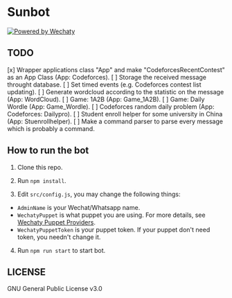 # Sunbot

[![Powered by Wechaty](https://img.shields.io/badge/Powered%20By-Wechaty-brightgreen.svg)](https://github.com/wechaty/wechaty)

## TODO

[x] Wrapper applications class "App" and make "CodeforcesRecentContest" as an App Class (App: Codeforces).
[ ] Storage the received message throught database.
[ ] Set timed events (e.g. Codeforces contest list updating).
[ ] Generate wordcloud according to the statistic on the message (App: WordCloud).
[ ] Game: 1A2B (App: Game_1A2B).
[ ] Game: Daily Wordle (App: Game_Wordle).
[ ] Codeforces random daily problem (App: Codeforces: Dailypro).
[ ] Student enroll helper for some university in China (App: Stuenrollhelper).
[ ] Make a command parser to parse every message which is probably a command.

## How to run the bot

1. Clone this repo.

2. Run `npm install`.

3. Edit `src/config.js`, you may change the following things:

- `AdminName` is your Wechat/Whatsapp name.
- `WechatyPuppet` is what puppet you are using. For more details, see [Wechaty Puppet Providers](https://wechaty.js.org/docs/puppet-providers/).
- `WechatyPuppetToken` is your puppet token. If your puppet don't need token, you needn't change it.

4. Run `npm run start` to start bot.

## LICENSE

GNU General Public License v3.0